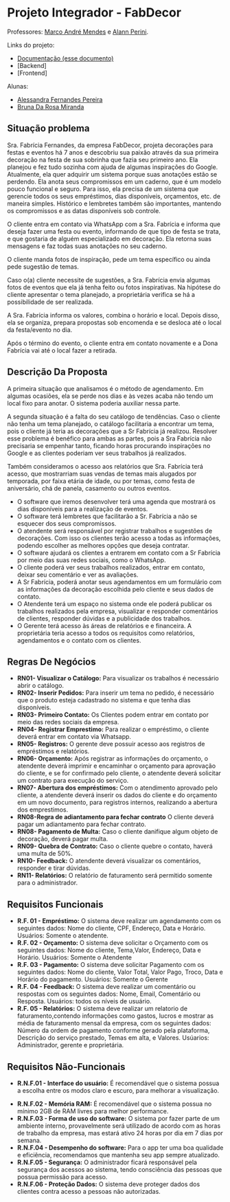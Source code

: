# Projeto Integrador - FabDecor

Professores: [Marco André Mendes](github.com/marcoandre) e [Alann Perini](https://github.com/AlannKPerini).

Links do projeto:

-   [Documentação (esse documento)](https://github.com/alessandrafr4/fabidecor.git)
-   [Backend]
-   [Frontend]


Alunas: 
- [Alessandra Fernandes Pereira](https://github.com/alessandrafr4)
- [Bruna Da Rosa Miranda](https://github.com/Brunamy)

## Situação problema

Sra. Fabrícia Fernandes, da empresa FabDecor, projeta decorações para festas e eventos há 7 anos e descobriu sua paixão através da sua primeira decoração na festa de sua sobrinha que fazia seu primeiro ano. Ela planejou e fez tudo sozinha com ajuda de algumas inspirações do Google. Atualmente, ela quer adquirir um sistema porque suas anotações estão se perdendo. Ela anota seus compromissos em um caderno, que é um modelo pouco funcional e seguro. Para isso, ela precisa de um sistema que gerencie todos os seus empréstimos, dias disponíveis, orçamentos, etc. de maneira simples. Histórico e lembretes também são importantes, mantendo os compromissos e as datas disponíveis sob controle.

O cliente entra em contato via WhatsApp com a Sra. Fabrícia e informa que deseja fazer uma festa ou evento, informando de que tipo de festa se trata, e que gostaria de alguém especializado em decoração. Ela retorna suas mensagens e faz todas suas anotações no seu caderno.

O cliente manda fotos de inspiração, pede um tema específico ou ainda pede sugestão de temas.

Caso o(a) cliente necessite de  sugestões, a Sra. Fabrícia envia algumas fotos de eventos que ela já tenha feito ou fotos inspirativas. Na hipótese do cliente apresentar o tema planejado, a proprietária verifica se há a possibilidade de ser realizada.

A Sra. Fabrícia informa os valores, combina o horário e local. Depois disso, ela se organiza, prepara propostas sob encomenda e se desloca até o local da festa/evento no dia.

Após o término do evento, o cliente entra em contato novamente e a Dona Fabrícia vai até o local fazer a retirada.

## Descrição Da Proposta
  
A primeira situação que analisamos é o método de agendamento. Em algumas ocasiões, ela se perde nos dias e às vezes acaba não tendo um local fixo para anotar. O sistema poderia auxiliar nessa parte.

A segunda situação é a falta do seu catálogo de tendências. Caso o cliente não tenha um tema planejado, o catálogo facilitaria a encontrar um tema, pois o cliente já teria as decorações que a Sr Fabrícia já realizou. Resolver esse problema é benéfico para ambas as partes, pois a Sra Fabrícia não precisaria se empenhar tanto, ficando horas procurando inspirações no Google e as clientes poderiam ver seus trabalhos já realizados.

Também consideramos o acesso aos relatórios que Sra. Fabrícia terá acesso, que mostrarriam suas vendas de temas mais alugados por temporada, por faixa etária de idade, ou por temas, como festa de aniversário, chá de panela, casamento ou outros eventos.

- O software que iremos desenvolver terá uma agenda que mostrará os dias disponíveis para a realização de eventos.
- O software terá lembretes que facilitarão a Sr. Fabrícia a não se esquecer dos seus compromissos.
- O atendente será responsável por registrar trabalhos e sugestões de decorações. Com isso os clientes terão acesso a todas as informações, podendo escolher as melhores opções que deseja contratar.
- O software ajudará os clientes a entrarem em contato com a Sr Fabrícia por meio das suas redes sociais, como o WhatsApp.
- O cliente poderá ver seus trabalhos realizados, entrar em contato, deixar seu comentário e ver as avaliações.
- A Sr Fabrícia, poderá anotar seus agendamentos em um formulário com as informações da decoração escolhida pelo cliente e seus dados de contato.
- O Atendente terá um espaço no sistema onde ele poderá publicar os trabalhos realizados pela empresa, visualizar e responder comentários de clientes, responder dúvidas e a publicidade dos trabalhos.
- O Gerente terá acesso às áreas de relatórios e e financeira. A proprietária teria acesso a todos os requisitos como relatórios, agendamentos e o contato com os clientes. 


## Regras De Negócios 

- **RN01- Visualizar o Catálogo:** Para visualizar os trabalhos é necessário abrir o catálogo. 
- **RN02- Inserir Pedidos:** Para inserir um tema no pedido, é necessário que o produto esteja cadastrado no sistema e que tenha dias disponíveis.
- **RN03- Primeiro Contato:** Os Clientes podem entrar em contato por meio das redes sociais da empresa.
- **RN04- Registrar Emprestimo:** Para realizar o empréstimo, o cliente deverá entrar em contato via Whatsapp. 
- **RN05- Registros:** O gerente deve possuir acesso aos registros de empréstimos e relatórios.
- **RN06- Orçamento:** Após registrar as informações do orçamento, o atendente deverá imprimir e encaminhar o orçamento para aprovação do cliente, e se for confirmado pelo cliente, o atendente deverá solicitar um contrato para execução do serviço.
- **RN07- Abertura dos empréstimos:** Com o atendimento aprovado pelo cliente, a atendente deverá inserir os dados do cliente e do orçamento em um novo documento, para registros internos, realizando a abertura dos emprestimos.
- **RN08-Regra de adiantamento para fechar contrato** O cliente deverá pagar um adiantamento para fechar contrato.
- **RN08- Pagamento de Multa:** Caso o cliente danifique algum objeto de decoração, deverá pagar multa.
- **RN09- Quebra de Contrato:** Caso o cliente quebre o contato, haverá uma multa de 50%.
- **RN10- Feedback:** O atendente deverá visualizar os comentários, responder e tirar dúvidas.
- **RN11- Relatórios:** O relatório de faturamento será permitido somente para o administrador.

## Requisitos Funcionais

- **R.F. 01 - Empréstimo:** O sistema deve realizar um agendamento com os seguintes dados: Nome do cliente, CPF, Endereço, Data e Horário. Usuários: Somente o atendente.
- **R.F. 02 - Orçamento:** O sistema deve solicitar o Orçamento com os seguintes dados: Nome do cliente, Tema,Valor, Endereço, Data e Horário. 
Usuários: Somente o Atendente
- **R.F. 03 - Pagamento:** O sistema deve solicitar Pagamento com os seguintes dados: Nome do cliente, Valor Total, Valor Pago, Troco, Data e Horário do pagamento. 
Usuários: Somente o Gerente
- **R.F. 04 - Feedback:** O sistema deve realizar um comentário ou respostas com os seguintes dados: Nome, Email, Comentário ou Resposta. 
Usuários: todos os níveis de usuário.
- **R.F. 05 - Relatórios:** O sistema deve realizar um relatorio de faturamento,contendo informações como gastos, lucros e mostrar as média de faturamento mensal da empresa, com os seguintes dados: Número da ordem de pagamento conforme gerado pela plataforma, Descrição do serviço prestado, Temas em alta, e Valores.
Usúarios: Administrador, gerente e proprietária.
  
## Requisitos Não-Funcionais

- **R.N.F.01 - Interface do usuário:** É recomendável que o sistema possua a escolha entre os modos claro e escuro, para melhorar a visualização.
<!-- - **R.N.F.02 - Interface do usuário:** É recomendável que o sistema possua varios tipos de traduções. -->
- **R.N.F.02 - Memória RAM:** É recomendável que o sistema possua no mínimo 2GB de RAM livres para melhor performance.
- **R.N.F.03 - Forma de uso do software:** O sistema por fazer parte de um ambiente interno, provavelmente será utilizado de acordo com as horas de trabalho da empresa, mas estará ativo 24 horas por dia em 7 dias por semana.
- **R.N.F.04 - Desempenho do software:**  Para  o app ter uma boa qualidade e eficiẽncia, recomendamos que mantenha seu app sempre atualizado.
- **R.N.F.05 - Segurança:** O administrador ficará responsável pela segurança dos acessos ao sistema, tendo consciência das pessoas que possua permissão para acesso.
- **R.N.F.06 - Proteção Dados:** O sistema deve proteger dados dos clientes contra acesso a pessoas não autorizadas.



